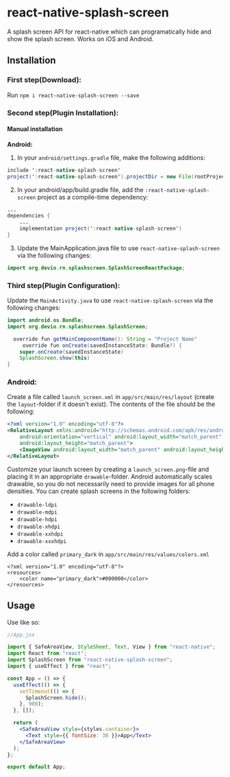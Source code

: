 # react-native-splash-screen

A splash screen API for react-native which can programatically hide and show the splash screen. Works on iOS and Android.

## Installation

### First step(Download):

Run `npm i react-native-splash-screen --save`

### Second step(Plugin Installation):

#### Manual installation

**Android:**

1. In your `android/settings.gradle` file, make the following additions:

```java
include ':react-native-splash-screen'
project(':react-native-splash-screen').projectDir = new File(rootProject.projectDir, '../node_modules/react-native-splash-screen/android')
```

2. In your android/app/build.gradle file, add the `:react-native-splash-screen` project as a compile-time dependency:

```java
...
dependencies {
    ...
    implementation project(':react-native-splash-screen')
}
```

3. Update the MainApplication.java file to use `react-native-splash-screen` via the following changes:

```java
import org.devio.rn.splashscreen.SplashScreenReactPackage;
```

### Third step(Plugin Configuration):

Update the `MainActivity.java` to use `react-native-splash-screen` via the following changes:

```java
import android.os.Bundle;
import org.devio.rn.splashscreen.SplashScreen;

  override fun getMainComponentName(): String = "Project Name"
     override fun onCreate(savedInstanceState: Bundle?) {
    super.onCreate(savedInstanceState)
    SplashScreen.show(this)
}

```

### Android:

Create a file called `launch_screen.xml` in `app/src/main/res/layout` (create the `layout`-folder if it doesn't exist). The contents of the file should be the following:

```xml
<?xml version="1.0" encoding="utf-8"?>
<RelativeLayout xmlns:android="http://schemas.android.com/apk/res/android"
    android:orientation="vertical" android:layout_width="match_parent"
    android:layout_height="match_parent">
    <ImageView android:layout_width="match_parent" android:layout_height="match_parent" android:src="@drawable/launch_screen" android:scaleType="centerCrop" />
</RelativeLayout>
```

Customize your launch screen by creating a `launch_screen.png`-file and placing it in an appropriate `drawable`-folder. Android automatically scales drawable, so you do not necessarily need to provide images for all phone densities.
You can create splash screens in the following folders:

- `drawable-ldpi`
- `drawable-mdpi`
- `drawable-hdpi`
- `drawable-xhdpi`
- `drawable-xxhdpi`
- `drawable-xxxhdpi`

Add a color called `primary_dark` in `app/src/main/res/values/colors.xml`

```
<?xml version="1.0" encoding="utf-8"?>
<resources>
    <color name="primary_dark">#000000</color>
</resources>
```

## Usage

Use like so:

```jsx
//App.jsx

import { SafeAreaView, StyleSheet, Text, View } from "react-native";
import React from "react";
import SplashScreen from "react-native-splash-screen";
import { useEffect } from "react";

const App = () => {
  useEffect(() => {
    setTimeout(() => {
      SplashScreen.hide();
    }, 900);
  }, []);

  return (
    <SafeAreaView style={styles.container}>
      <Text style={{ fontSize: 30 }}>App</Text>
    </SafeAreaView>
  );
};

export default App;
```
